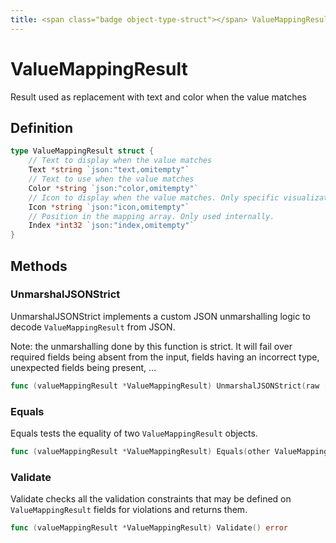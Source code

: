 ```yaml
---
title: <span class="badge object-type-struct"></span> ValueMappingResult
---
```

# <span class="badge object-type-struct"></span> ValueMappingResult

Result used as replacement with text and color when the value matches

## Definition

```go
type ValueMappingResult struct {
    // Text to display when the value matches
    Text *string `json:"text,omitempty"`
    // Text to use when the value matches
    Color *string `json:"color,omitempty"`
    // Icon to display when the value matches. Only specific visualizations.
    Icon *string `json:"icon,omitempty"`
    // Position in the mapping array. Only used internally.
    Index *int32 `json:"index,omitempty"`
}
```
## Methods

### <span class="badge object-method"></span> UnmarshalJSONStrict

UnmarshalJSONStrict implements a custom JSON unmarshalling logic to decode `ValueMappingResult` from JSON.

Note: the unmarshalling done by this function is strict. It will fail over required fields being absent from the input, fields having an incorrect type, unexpected fields being present, …

```go
func (valueMappingResult *ValueMappingResult) UnmarshalJSONStrict(raw []byte) error
```

### <span class="badge object-method"></span> Equals

Equals tests the equality of two `ValueMappingResult` objects.

```go
func (valueMappingResult *ValueMappingResult) Equals(other ValueMappingResult) bool
```

### <span class="badge object-method"></span> Validate

Validate checks all the validation constraints that may be defined on `ValueMappingResult` fields for violations and returns them.

```go
func (valueMappingResult *ValueMappingResult) Validate() error
```

